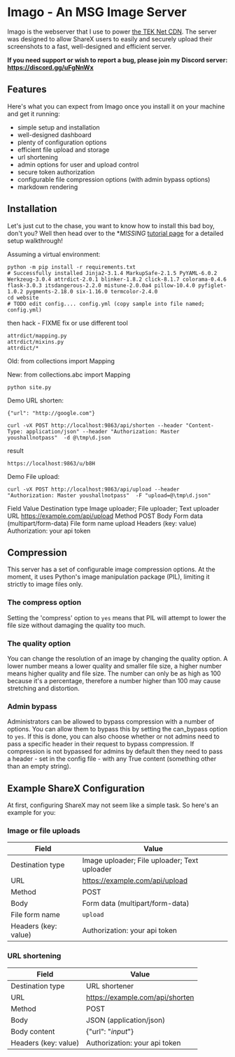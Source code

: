 # Imago - An MSG Image Server

Imago is the webserver that I use to power [the TEK Net CDN](https://i.jacktek.net). The server was designed to allow ShareX users to easily and securely upload their screenshots to a fast, well-designed and efficient server.

**If you need support or wish to report a bug, please join my Discord server: https://discord.gg/uFgNnWx**

## Features

Here's what you can expect from Imago once you install it on your machine and get it running:
- simple setup and installation
- well-designed dashboard
- plenty of configuration options
- efficient file upload and storage
- url shortening
- admin options for user and upload control
- secure token authorization
- configurable file compression options (with admin bypass options)
- markdown rendering

## Installation

Let's just cut to the chase, you want to know how to install this bad boy, don't you? Well then head over to the **MISSING* [tutorial page](https://docs.jacktek.net/imago) for a detailed setup walkthrough!

Assuming a virtual environment:

    python -m pip install -r requirements.txt
    # Successfully installed Jinja2-3.1.4 MarkupSafe-2.1.5 PyYAML-6.0.2 Werkzeug-3.0.4 attrdict-2.0.1 blinker-1.8.2 click-8.1.7 colorama-0.4.6 flask-3.0.3 itsdangerous-2.2.0 mistune-2.0.0a4 pillow-10.4.0 pyfiglet-1.0.2 pygments-2.18.0 six-1.16.0 termcolor-2.4.0
    cd website
    # TODO edit config.... config.yml (copy sample into file named; config.yml)

then hack - FIXME fix or use different tool

    attrdict/mapping.py
    attrdict/mixins.py
    attrdict/*

Old:
    from collections import Mapping

New:
    from collections.abc import Mapping

    python site.py

Demo URL shorten:

    {"url": "http://google.com"}

    curl -vX POST http://localhost:9863/api/shorten --header "Content-Type: application/json" --header "Authorization: Master youshallnotpass"  -d @\tmp\d.json

result

    https://localhost:9863/u/b8H


Demo File upload:

    curl -vX POST http://localhost:9863/api/upload --header "Authorization: Master youshallnotpass"  -F "upload=@\tmp\d.json"

Field	Value
Destination type	Image uploader; File uploader; Text uploader
URL	https://example.com/api/upload
Method	POST
Body	Form data (multipart/form-data)
File form name	upload
Headers (key: value)	Authorization: your api token

## Compression

This server has a set of configurable image compression options. At the moment, it uses Python's image manipulation package (PIL), limiting it strictly to image files only. 

### The compress option

Setting the 'compress' option to `yes` means that PIL will attempt to lower the file size without damaging the quality too much.

### The quality option

You can change the resolution of an image by changing the quality option. A lower number means a lower quality and smaller file size, a higher number means higher quality and file size. The number can only be as high as 100 because it's a percentage, therefore a number higher than 100 may cause stretching and distortion.

### Admin bypass

Administrators can be allowed to bypass compression with a number of options. You can allow them to bypass this by setting the can_bypass option to `yes`. If this is done, you can also choose whether or not admins need to pass a specific header in their request to bypass compression. If compression is not bypassed for admins by default then they need to pass a header - set in the config file - with any True content (something other than an empty string).

## Example ShareX Configuration

At first, configuring ShareX may not seem like a simple task. So here's an example for you:

### Image or file uploads

Field | Value
----- | -----
Destination type | Image uploader; File uploader; Text uploader
URL | https://example.com/api/upload
Method | POST
Body | Form data (multipart/form-data)
File form name | `upload`
Headers (key: value) | Authorization: your api token

### URL shortening

Field | Value
----- | -----
Destination type | URL shortener
URL | https://example.com/api/shorten
Method | POST
Body | JSON (application/json)
Body content | {"url": "$input$"}
Headers (key: value) | Authorization: your api token